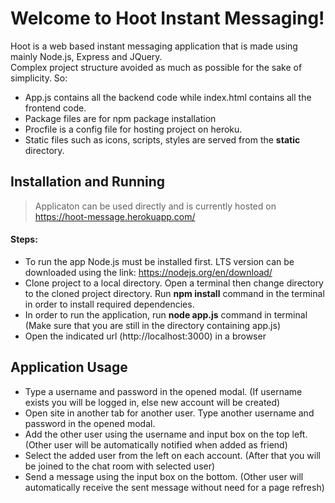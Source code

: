 # Welcome to Hoot Instant Messaging!
Hoot is a web based instant messaging application that is made using mainly Node.js, Express and JQuery.\
Complex project structure avoided as much as possible for the sake of simplicity. So:
- App.js contains all the backend code while index.html contains all the frontend code.
- Package files are for npm package installation 
- Procfile is a config file for hosting project on heroku.
- Static files such as icons, scripts, styles are served from the **static** directory.
## Installation and Running
> Applicaton can be used directly and is currently hosted on https://hoot-message.herokuapp.com/
#### Steps:
- To run the app Node.js must be installed first. LTS version can be downloaded using the link: https://nodejs.org/en/download/
- Clone project to a local directory. Open a terminal then change directory to the cloned project directory. Run **npm install** command in the terminal in order to install required dependencies.
- In order to run the application, run **node app.js** command in terminal (Make sure that you are still in the directory containing app.js)
- Open the indicated url (http://localhost:3000) in a browser
## Application Usage
- Type a username and password in the opened modal. (If username exists you will be logged in, else new account will be created)
- Open site in another tab for another user. Type another username and password in the opened modal.
- Add the other user using the username and input box on the top left. (Other user will be automatically notified when added as friend)
- Select the added user from the left on each account. (After that you will be joined to the chat room with selected user)
- Send a message using the input box on the bottom. (Other user will automatically receive the sent message without need for a page refresh)

